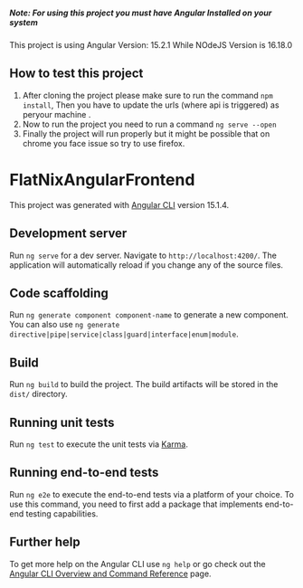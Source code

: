 
##### Note: For using this project you must have Angular Installed on your system
This project is using Angular Version: 15.2.1
While NOdeJS Version is 16.18.0
## How to test this project
1) After cloning the project please make sure to run the command `npm install`, Then you have to update the urls (where api is triggered) as peryour machine .
2) Now to run the project you need to run a command `ng serve --open `
3) Finally the project will run properly but it might be possible that on chrome you face issue so try to use firefox.
# FlatNixAngularFrontend

This project was generated with [Angular CLI](https://github.com/angular/angular-cli) version 15.1.4.

## Development server

Run `ng serve` for a dev server. Navigate to `http://localhost:4200/`. The application will automatically reload if you change any of the source files.

## Code scaffolding

Run `ng generate component component-name` to generate a new component. You can also use `ng generate directive|pipe|service|class|guard|interface|enum|module`.

## Build

Run `ng build` to build the project. The build artifacts will be stored in the `dist/` directory.

## Running unit tests

Run `ng test` to execute the unit tests via [Karma](https://karma-runner.github.io).

## Running end-to-end tests

Run `ng e2e` to execute the end-to-end tests via a platform of your choice. To use this command, you need to first add a package that implements end-to-end testing capabilities.

## Further help

To get more help on the Angular CLI use `ng help` or go check out the [Angular CLI Overview and Command Reference](https://angular.io/cli) page.

